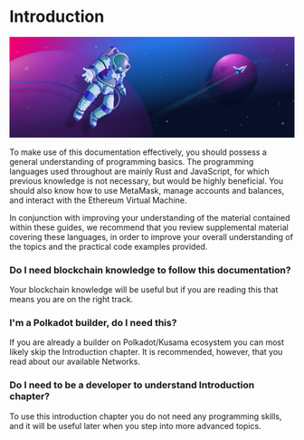 # Introduction
![General understanding of programming basics](/docs/build/img/introduction.png)

To make use of this documentation effectively, you should possess a general understanding of programming basics. The programming languages used throughout are mainly Rust and JavaScript, for which previous knowledge is not necessary, but would be highly beneficial. You should also know how to use MetaMask, manage accounts and balances, and interact with the Ethereum Virtual Machine. 

In conjunction with improving your understanding of the material contained within these guides, we recommend that you review supplemental material covering these languages, in order to improve your overall understanding of the topics and the practical code examples provided. 

### Do I need blockchain knowledge to follow this documentation?
Your blockchain knowledge will be useful but if you are reading this that means you are on the right track.

### I'm a Polkadot builder, do I need this?
If you are already a builder on Polkadot/Kusama ecosystem you can most likely skip the Introduction chapter. It is recommended, however, that you read about our available Networks.

### Do I need to be a developer to understand Introduction chapter?
To use this introduction chapter you do not need any programming skills, and it will be useful later when you step into more advanced topics. 
